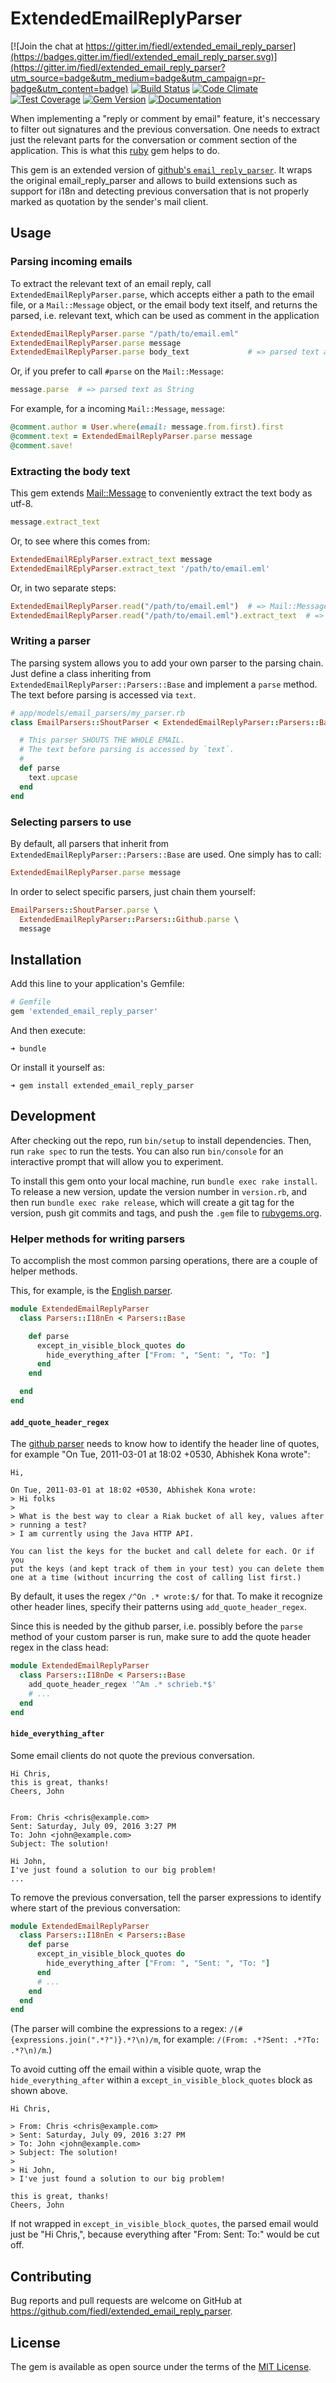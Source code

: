 # ExtendedEmailReplyParser

[![Join the chat at https://gitter.im/fiedl/extended_email_reply_parser](https://badges.gitter.im/fiedl/extended_email_reply_parser.svg)](https://gitter.im/fiedl/extended_email_reply_parser?utm_source=badge&utm_medium=badge&utm_campaign=pr-badge&utm_content=badge) [![Build Status](https://travis-ci.org/fiedl/extended_email_reply_parser.svg?branch=master)](https://travis-ci.org/fiedl/extended_email_reply_parser) [![Code Climate](https://codeclimate.com/github/fiedl/extended_email_reply_parser/badges/gpa.svg)](https://codeclimate.com/github/fiedl/extended_email_reply_parser) [![Test Coverage](https://codeclimate.com/github/fiedl/extended_email_reply_parser/badges/coverage.svg)](https://codeclimate.com/github/fiedl/extended_email_reply_parser/coverage) [![Gem Version](https://badge.fury.io/rb/extended_email_reply_parser.svg)](https://badge.fury.io/rb/extended_email_reply_parser) [![Documentation](https://img.shields.io/badge/documentation-rubydoc.info-blue.svg)](http://www.rubydoc.info/github/fiedl/extended_email_reply_parser/)

When implementing a "reply or comment by email" feature, it's neccessary to filter out signatures and the previous conversation. One needs to extract just the relevant parts for the conversation or comment section of the application. This is what this [ruby](https://www.ruby-lang.org) gem helps to do.

This gem is an extended version of [github's `email_reply_parser`](https://github.com/github/email_reply_parser). It wraps the original email_reply_parser and allows to build extensions such as support for i18n and detecting previous conversation that is not properly marked as quotation by the sender's mail client.

## Usage

### Parsing incoming emails

To extract the relevant text of an email reply, call `ExtendedEmailReplyParser.parse`, which accepts either a path to the email file, or a `Mail::Message` object, or the email body text itself, and returns the parsed, i.e. relevant text, which can be used as comment in the application

```ruby
ExtendedEmailReplyParser.parse "/path/to/email.eml"
ExtendedEmailReplyParser.parse message
ExtendedEmailReplyParser.parse body_text             # => parsed text as String
```

Or, if you prefer to call `#parse` on the `Mail::Message`:

```ruby
message.parse  # => parsed text as String
```

For example, for a incoming `Mail::Message`, `message`:

```ruby
@comment.author = User.where(email: message.from.first).first
@comment.text = ExtendedEmailReplyParser.parse message
@comment.save!
```

### Extracting the body text

This gem extends [Mail::Message](https://github.com/mikel/mail/blob/master/lib/mail/message.rb) to  conveniently extract the text body as utf-8.

```ruby
message.extract_text
```

Or, to see where this comes from:

```ruby
ExtendedEmailREplyParser.extract_text message
ExtendedEmailREplyParser.extract_text '/path/to/email.eml'
```

Or, in two separate steps:

```ruby
ExtendedEmailReplyParser.read("/path/to/email.eml")  # => Mail::Message
ExtendedEmailReplyParser.read("/path/to/email.eml").extract_text  # => String
```

### Writing a parser

The parsing system allows you to add your own parser to the parsing chain. Just define a class inheriting from `ExtendedEmailReplyParser::Parsers::Base` and implement a `parse` method. The text before parsing is accessed via `text`.

```ruby
# app/models/email_parsers/my_parser.rb
class EmailParsers::ShoutParser < ExtendedEmailReplyParser::Parsers::Base

  # This parser SHOUTS THE WHOLE EMAIL.
  # The text before parsing is accessed by `text`.
  #
  def parse
    text.upcase
  end
end
```

### Selecting parsers to use

By default, all parsers that inherit from `ExtendedEmailReplyParser::Parsers::Base` are used. One simply has to call:

```ruby
ExtendedEmailReplyParser.parse message
```

In order to select specific parsers, just chain them yourself:

```ruby
EmailParsers::ShoutParser.parse \
  ExtendedEmailReplyParser::Parsers::Github.parse \
  message
```


## Installation

Add this line to your application's Gemfile:

```ruby
# Gemfile
gem 'extended_email_reply_parser'
```

And then execute:

    ➜ bundle

Or install it yourself as:

    ➜ gem install extended_email_reply_parser

## Development

After checking out the repo, run `bin/setup` to install dependencies. Then, run `rake spec` to run the tests. You can also run `bin/console` for an interactive prompt that will allow you to experiment.

To install this gem onto your local machine, run `bundle exec rake install`. To release a new version, update the version number in `version.rb`, and then run `bundle exec rake release`, which will create a git tag for the version, push git commits and tags, and push the `.gem` file to [rubygems.org](https://rubygems.org).

### Helper methods for writing parsers

To accomplish the most common parsing operations, there are a couple of helper methods.

This, for example, is the [English parser](lib/extended_email_reply_parser/parsers/i18n_en.rb).

```ruby
module ExtendedEmailReplyParser
  class Parsers::I18nEn < Parsers::Base

    def parse
      except_in_visible_block_quotes do
        hide_everything_after ["From: ", "Sent: ", "To: "]
      end
    end

  end
end
```

#### `add_quote_header_regex`

The [github parser](https://github.com/github/email_reply_parser) needs to know how to identify the header line of quotes, for example "On Tue, 2011-03-01 at 18:02 +0530, Abhishek Kona wrote":

    Hi,

    On Tue, 2011-03-01 at 18:02 +0530, Abhishek Kona wrote:
    > Hi folks
    >
    > What is the best way to clear a Riak bucket of all key, values after
    > running a test?
    > I am currently using the Java HTTP API.

    You can list the keys for the bucket and call delete for each. Or if you
    put the keys (and kept track of them in your test) you can delete them
    one at a time (without incurring the cost of calling list first.)

By default, it uses the regex `/^On .* wrote:$/` for that. To make it recognize other header lines, specify their patterns using `add_quote_header_regex`.

Since this is needed by the github parser, i.e. possibly before the `parse` method of your custom parser is run, make sure to add the quote header regex in the class head:

```ruby
module ExtendedEmailReplyParser
  class Parsers::I18nDe < Parsers::Base
    add_quote_header_regex '^Am .* schrieb.*$'
    # ...
  end
end
```

#### `hide_everything_after`

Some email clients do not quote the previous conversation.

    Hi Chris,
    this is great, thanks!
    Cheers, John


    From: Chris <chris@example.com>
    Sent: Saturday, July 09, 2016 3:27 PM
    To: John <john@example.com>
    Subject: The solution!

    Hi John,
    I've just found a solution to our big problem!
    ...

To remove the previous conversation, tell the parser expressions to identify where start of the previous conversation:

```ruby
module ExtendedEmailReplyParser
  class Parsers::I18nEn < Parsers::Base
    def parse
      except_in_visible_block_quotes do
        hide_everything_after ["From: ", "Sent: ", "To: "]
      end
      # ...
    end
  end
end
```

(The parser will combine the expressions to a regex: `/(#{expressions.join(".*?")}.*?\n)/m`, for example: `/(From: .*?Sent: .*?To: .*?\n)/m`.)

To avoid cutting off the email within a visible quote, wrap the `hide_everything_after` within a `except_in_visible_block_quotes` block as shown above.

    Hi Chris,

    > From: Chris <chris@example.com>
    > Sent: Saturday, July 09, 2016 3:27 PM
    > To: John <john@example.com>
    > Subject: The solution!
    >
    > Hi John,
    > I've just found a solution to our big problem!

    this is great, thanks!
    Cheers, John

If not wrapped in `except_in_visible_block_quotes`, the parsed email would just be "Hi Chris,", because everything after "From: Sent: To:" would be cut off.

## Contributing

Bug reports and pull requests are welcome on GitHub at https://github.com/fiedl/extended_email_reply_parser.


## License

The gem is available as open source under the terms of the [MIT License](MIT-LICENSE).

